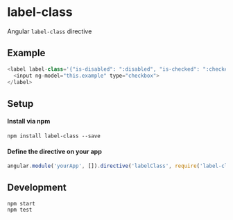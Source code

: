 # label-class
Angular `label-class` directive

## Example

```js
<label label-class='{"is-disabled": ":disabled", "is-checked": ":checked"}'>
  <input ng-model="this.example" type="checkbox">
</label>
```

## Setup

#### Install via npm

```
npm install label-class --save
```

#### Define the directive on your app

```js
angular.module('yourApp', []).directive('labelClass', require('label-class'))
```

## Development

```
npm start
npm test
```
